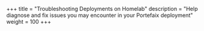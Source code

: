 +++
title = "Troubleshooting Deployments on Homelab"
description = "Help diagnose and fix issues you may encounter in your Portefaix deployment"
weight = 100
+++
